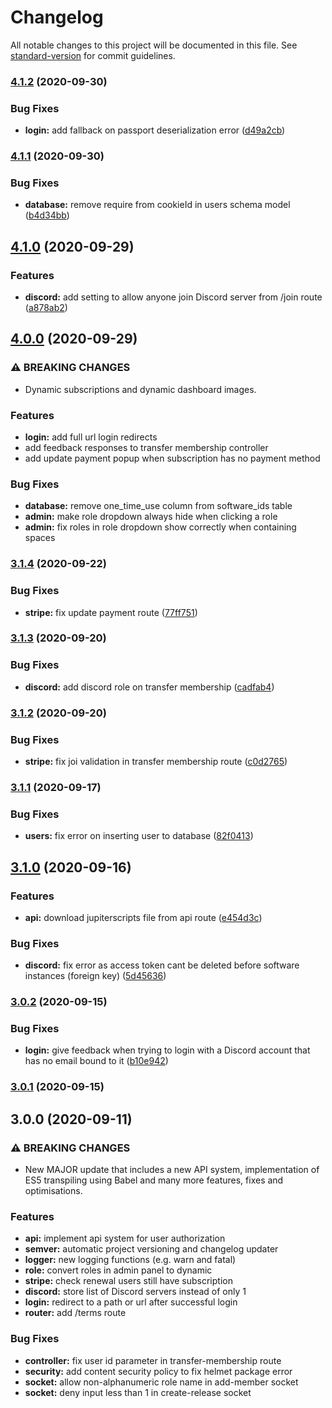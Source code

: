 # Changelog

All notable changes to this project will be documented in this file. See [standard-version](https://github.com/conventional-changelog/standard-version) for commit guidelines.

### [4.1.2](https://github.com/marcelmiro/jupiter-notify/compare/v4.1.1...v4.1.2) (2020-09-30)


### Bug Fixes

* **login:** add fallback on passport deserialization error ([d49a2cb](https://github.com/marcelmiro/jupiter-notify/commit/d49a2cb2250694fcbded957cc239151fb71140e7))

### [4.1.1](https://github.com/marcelmiro/jupiter-notify/compare/v4.1.0...v4.1.1) (2020-09-30)


### Bug Fixes

* **database:** remove require from cookieId in users schema model ([b4d34bb](https://github.com/marcelmiro/jupiter-notify/commit/b4d34bba6dc1a6441808206f50ce1a0241185aa7))

## [4.1.0](https://github.com/marcelmiro/jupiter-notify/compare/v4.0.0...v4.1.0) (2020-09-29)


### Features

* **discord:** add setting to allow anyone join Discord server from /join route ([a878ab2](https://github.com/marcelmiro/jupiter-notify/commit/a878ab280c329ccc2579330e5f65c769410dce67))

## [4.0.0](https://github.com/marcelmiro/jupiter-notify/compare/v3.1.4...v4.0.0) (2020-09-29)


### ⚠ BREAKING CHANGES

* Dynamic subscriptions and dynamic dashboard images.


### Features

* **login:** add full url login redirects
* add feedback responses to transfer membership controller
* add update payment popup when subscription has no payment method


### Bug Fixes
* **database:** remove one_time_use column from software_ids table
* **admin:** make role dropdown always hide when clicking a role
* **admin:** fix roles in role dropdown show correctly when containing spaces

### [3.1.4](https://github.com/marcelmiro/jupiter-notify/compare/v3.1.3...v3.1.4) (2020-09-22)


### Bug Fixes

* **stripe:** fix update payment route ([77ff751](https://github.com/marcelmiro/jupiter-notify/commit/77ff7517e19cb08db72bf3e89a590a9078f6cf81))

### [3.1.3](https://github.com/marcelmiro/jupiter-notify/compare/v3.1.2...v3.1.3) (2020-09-20)


### Bug Fixes

* **discord:** add discord role on transfer membership ([cadfab4](https://github.com/marcelmiro/jupiter-notify/commit/cadfab41156918012f1f470c412ba717cc81c12d))

### [3.1.2](https://github.com/marcelmiro/jupiter-notify/compare/v3.1.1...v3.1.2) (2020-09-20)


### Bug Fixes

* **stripe:** fix joi validation in transfer membership route ([c0d2765](https://github.com/marcelmiro/jupiter-notify/commit/c0d2765b39c63e27d9866a4846c0992093fff8e9))

### [3.1.1](https://github.com/marcelmiro/jupiter-notify/compare/v3.1.0...v3.1.1) (2020-09-17)


### Bug Fixes

* **users:** fix error on inserting user to database ([82f0413](https://github.com/marcelmiro/jupiter-notify/commit/82f0413bb9cc458411c794731dee49705b82f803))

## [3.1.0](https://github.com/marcelmiro/jupiter-notify/compare/v3.0.2...v3.1.0) (2020-09-16)


### Features

* **api:** download jupiterscripts file from api route ([e454d3c](https://github.com/marcelmiro/jupiter-notify/commit/e454d3c596faa474fd450aaa7dbc1d1746a37d14))


### Bug Fixes

* **discord:** fix error as access token cant be deleted before software instances (foreign key) ([5d45636](https://github.com/marcelmiro/jupiter-notify/commit/5d4563618ec97d3f0c8ec67c1e089ca1b9204443))

### [3.0.2](https://github.com/marcelmiro/jupiter-notify/compare/v3.0.1...v3.0.2) (2020-09-15)


### Bug Fixes

* **login:** give feedback when trying to login with a Discord account that has no email bound to it ([b10e942](https://github.com/marcelmiro/jupiter-notify/commit/b10e942204b3a617b3b3bead5c82230ab727960b))

### [3.0.1](https://github.com/marcelmiro/jupiter-notify/compare/v3.0.0...v3.0.1) (2020-09-15)

## 3.0.0 (2020-09-11)


### ⚠ BREAKING CHANGES

* New MAJOR update that includes a new API system, implementation of ES5 transpiling using Babel and many more features, fixes and optimisations.


### Features

* **api:** implement api system for user authorization
* **semver:** automatic project versioning and changelog updater
* **logger:** new logging functions (e.g. warn and fatal)
* **role:** convert roles in admin panel to dynamic
* **stripe:** check renewal users still have subscription
* **discord:** store list of Discord servers instead of only 1
* **login:** redirect to a path or url after successful login
* **router:** add /terms route


### Bug Fixes

* **controller:** fix user id parameter in transfer-membership route
* **security:** add content security policy to fix helmet package error
* **socket:** allow non-alphanumeric role name in add-member socket
* **socket:** deny input less than 1 in create-release socket
